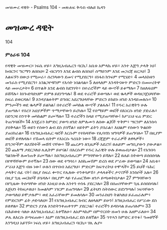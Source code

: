 ﻿
 መዝሙረ ዳዊት - Psalms 104 - መጽሐፍ ቅዱስ ብሉይ ኪዳን
# መዝሙረ ዳዊት
104
### ምዕራፍ 104
የዳዊት መዝሙር። 
 ነፍሴ ሆይ፥ እግዚአብሔርን ባርኪ፤ አቤቱ አምላኬ ሆይ፥ አንተ እጅግ ታላቅ ነህ፤ ክብርንና ግርማን ለበስህ።
2  ብርሃንን እንደ ልብስ ለበስህ፤ ሰማይንም እንደ መጋረጃ ዘረጋህ፤
3  እልፍኙን በውኃ የሚሠራ፥ ሰረገላውን ደመና የሚያደርግ፥ በነፋስ ክንፍም የሚሄድ፥
4  መላእክቱን መንፈስ የሚያደርግ፥ አገልጋዮቹንም የእሳት ነበልባል።
5  ለዘላለም እንዳትናወጥ ምድርን በመሠረትዋ ላይ መሠረታት።
6  በጥልቅ እንደ ልብስ ከደንሃት፥ በተራሮችም ላይ ውኆች ይቆማሉ።
7  ከዘለፋህም ይሸሻሉ፥ ከነጐድጓድህም ድምፅ ይደነግጣሉ፤
8  ወደ ተራሮች ይወጣሉ፥ ወደ ቈላዎች ወዳዘጋጀህላቸው ስፍራ ይወርዳሉ፤
9  እንዳያልፉትም ድንበር አደረግህላቸው ምድርን ይከድኑ ዘንድ እንዳይመለሱ።
10  ምንጮችን ወደ ቈላዎች ይልካል፤ በተራሮች መካከል ውኆች ያልፋሉ፤
11  የዱር አራዊትን ሁሉ ያጠጣሉ፥ የበረሃ አህያዎችም ጥማታቸውን ይረካሉ።
12  የሰማይም ወፎች በእነርሱ ዘንድ ያድራሉ፥ በድንጋዩ ስንጥቅ መካከልም ይጮኻሉ።
13  ተራሮችን ከላይ የሚያጠጣቸው፤ ከሥራህ ፍሬ ምድር ትጠግባለች።
14  እንጀራን ከምድር ያወጣ ዘንድ ለምለሙን ለሰው ልጆች ጥቅም፥ ሣርንም ለእንስሳ ያበቅላል።
15  ወይን የሰውን ልብ ደስ ያሰኛል፥ ዘይትም ፊትን ያበራል፥ እህልም የሰውን ጕልበት ያጠነክራል።
16  የእግዚአብሔር ዛፎች እርሱም የተከላቸው የሊባኖስ ዝግባዎች ይጠግባሉ።
17  በዚያም ወፎች ይዋለዳሉ፥ የሽመላ ቤትም የእነርሱ ጎረቤት ነው።
18  ረጃጅም ተራራዎች ለዋላዎች፥ ድንጋዮችም ለእሽኮኮች መሸሻ ናቸው።
19  ጨረቃን ለጊዜዎች አደረገ፤ ፀሐይም መግቢያውን ያውቃል።
20  ጨለማ ታደርጋለህ ሌሊትም ይሆናል፤ በእርሱም የዱር አራዊት ሁሉ ይወጡበታል።
21  የአንበሳ ግልገሎች ለመንጠቅ ይጮኻሉ፥ ከእግዚአብሔርም ምግባቸውን ይሻሉ።
22  ፀሐይ ስትወጣ ይሰበሰባሉ በየዋሻቸውም ይተኛሉ።
23  ሰው ወደ ተግባሩ፥ እስኪመሽም ድረስ ወደ ሥራው ይወጣል።
24  አቤቱ፥ ሥራህ እጅግ ብዙ ነው፤ ሁሉን በጥበብ አደረግህ፥ ምድርም ከፍጥረትህ ተሞላች።
25  ይህች ባሕር ታላቅና ሰፊ ናት፤ በዚያ ስፍራ ቍጥር የሌለው ተንቀሳቃሽ፥ ታላላቆችና ታናናሾች እንስሶች አሉ።
26  በዚያ ጊዜ መርከቦች ይሄዳሉ፥ በዚያም ላይ የፈጠርኸው ዘንዶ ይጫወትበታል።
27  ምግባቸውን በየጊዜው ትሰጣቸው ዘንድ እነዚህ ሁሉ አንተን ተስፋ ያደርጋሉ።
28  በሰጠሃቸውም ጊዜ ይሰበስባሉ፤ እጅህን ትከፍታለህ፥ ከመልካም ነገርም ይጠግባሉ።
29  ፊትህን ስትሰውር ይደነግጣሉ፤ ነፍሳቸውን ታወጣለህ ይሞታሉም፥ ወደ አፈራቸውም ይመለሳሉ።
30  መንፈስህን ትልካለህ ይፈጠራሉም፥ የምድርንም ፊት ታድሳለህ።
31  የእግዚአብሔር ክብር ለዘላለም ይሁን፤ እግዚአብሔር በሥራው ደስ ይለዋል።
32  ምድርን ያያል እንድትንቀጠቀጥም ያደርጋል፤ ተራሮችን ይዳስሳል ይጤሳሉም።
33  በሕይወቴ ሳለሁ ለእግዚአብሔር እቀኛለሁ፥ ለአምላኬም በምኖርበት ዘመን ሁሉ እዘምራለሁ።
34  ቃሌ ለእርሱ ይጣፍጠው፥ እኔም በእግዚአብሔር ደስ ይለኛል።
35  ኅጥኣን ከምድር ይጥፉ፤ ዓመፀኞች እንግዲህ አይገኙ። ነፍሴ ሆይ፥ እግዚአብሔርን ባርኪ። ሃሌ ሉያ።
